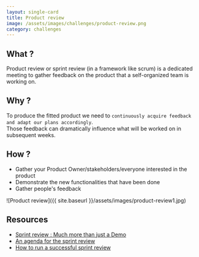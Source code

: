 ```yaml
---
layout: single-card
title: Product review
image: /assets/images/challenges/product-review.png
category: challenges
---
```



## What ?
Product review or sprint review (in a framework like scrum) is a dedicated meeting to gather feedback on the product that a self-organized team is working on.   

## Why ?
To produce the fitted product we need to `continuously acquire feedback and adapt our plans accordingly`.  
Those feedback can dramatically influence what will be worked on in subsequent weeks.  

## How ?
* Gather your Product Owner/stakeholders/everyone interested in the product
* Demonstrate the new functionalities that have been done
* Gather people's feedback

![Product review]({{ site.baseurl }}/assets/images/product-review1.jpg)  

## Resources
* [Sprint review : Much more than just a Demo](https://www.scrum.org/resources/blog/sprint-review-much-more-just-demo)
* [An agenda for the sprint review](https://www.mountaingoatsoftware.com/blog/an-agenda-for-the-sprint-review)
* [How to run a successful sprint review](https://backlog.com/blog/successful-sprint-review-meeting/)
